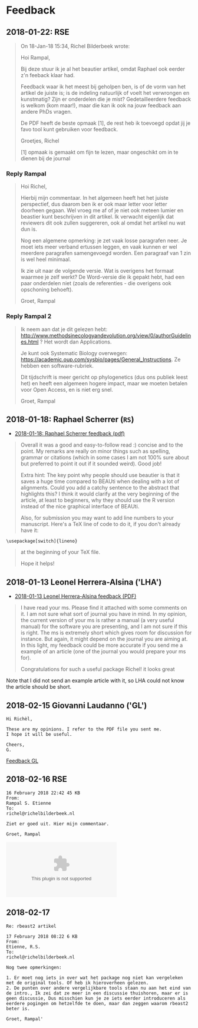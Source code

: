 # Feedback

## 2018-01-22: RSE

> On 18-Jan-18 15:34, Richel Bilderbeek wrote:
>
> Hoi Rampal,
>
> Bij deze stuur ik je al het beautier artikel, omdat Raphael ook eerder z'n feeback klaar had.
>
> Feedback waar ik het meest bij geholpen ben, is of de vorm van het artikel de juiste is; is de indeling natuurlijk of voelt het verwrongen en kunstmatig? Zijn er onderdelen die je mist? Gedetailleerdere feedback is welkom (kom maar!), maar die kan ik ook na jouw feedback aan andere PhDs vragen.
>
> De PDF heeft de beste opmaak [1], de rest heb ik toevoegd opdat jij je favo tool kunt gebruiken voor feedback.
>
> Groetjes, Richel
>
> [1] opmaak is gemaakt om fijn te lezen, maar ongeschikt om in te dienen bij de journal


### Reply Rampal

> Hoi Richel,
> 
> Hierbij mijn commentaar. In het algemeen heeft het het juiste perspectief, 
> dus daarom ben ik er ook maar letter voor letter doorheen gegaan. 
> Wel vroeg me af of je niet ook meteen lumier en beastier kunt beschrijven in dit artikel. 
> Ik verwacht eigenlijk dat reviewers dit ook zullen suggereren, ook al omdat het artikel nu wat dun is.
> 
> Nog een algemene opmerking: je zet vaak losse paragrafen neer. 
> Je moet iets meer verband ertussen leggen, en vaak kunnen er wel meerdere paragrafen samengevoegd worden. 
> Een paragraaf van 1 zin is wel heel minimaal.
> 
> Ik zie uit naar de volgende versie. 
> Wat is overigens het formaat waarmee je zelf werkt? 
> De Word-versie die ik gepakt hebt, had een paar onderdelen niet (zoals de referenties - die overigens ook opschoning behoeft).
> 
> Groet, Rampal


### Reply Rampal 2

> Ik neem aan dat je dit gelezen hebt: http://www.methodsinecologyandevolution.org/view/0/authorGuidelines.html ? 
> Het wordt dan Applications.
> 
> Je kunt ook Systematic Biology 
> overwegen: https://academic.oup.com/sysbio/pages/General_Instructions. Ze hebben een software-rubriek.
> 
> Dit tijdschrift is meer gericht op phylogenetics (dus ons publiek leest het) en 
> heeft een algemeen hogere impact, maar we moeten betalen voor Open Access, en is niet erg snel.
> 
> Groet, Rampal



## 2018-01-18: Raphael Scherrer (`RS`)

 * [2018-01-18: Raphael Scherrer feedback (pdf)](20180118RS.pdf)

> Overall it was a good and easy-to-follow read :) concise and to the point. 
> My remarks are really on minor things such as spelling, grammar or citations 
> (which in some cases I am not 100% sure about but preferred to point it out if it sounded weird). 
> Good job!
>
> Extra hint: The key point why people should use beautier is that it saves a huge time compared 
> to BEAUti when dealing with a lot of alignments. 
> Could you add a catchy sentence to the abstract that highlights this? 
> I think it would clarify at the very beginning of the article, 
> at least to beginners, why they should use the R version instead of the nice graphical interface of BEAUti.
>
> Also, for submission you may want to add line numbers to your manuscript. 
> Here's a TeX line of code to do it, if you don't already have it:

```
\usepackage[switch]{lineno}
```

> at the beginning of your TeX file.
> 
> Hope it helps! 

## 2018-01-13 Leonel Herrera-Alsina ('LHA')

 * [2018-01-13 Leonel Herrera-Alsina feedback (PDF)](20180113LHA.pdf)

> I have read your ms. Please find it attached with some comments on it. 
> I am not sure what sort of journal you have in mind. 
> In my opinion, the current version of your ms is rather a manual (a very useful manual) 
> for the software you are presenting, and I am not sure if this is right. 
> The ms is extremely short which gives room for discussion for instance. 
> But again, it might depend on the journal you are aiming at. 
> In this light, my feedback could be more accurate if you send me a 
> example of an article (one of the journal you would prepare your ms for). 
>
> Congratulations for such a useful package Richel! it looks great

Note that I did not send an example article with it, so LHA could not know the article should be short.


## 2018-02-15 Giovanni Laudanno ('GL')

```
Hi Richèl,

These are my opinions. I refer to the PDF file you sent me.
I hope it will be useful.

Cheers,
G.
```

[Feedback GL](20180215GL.pdf)

## 2018-02-16 RSE

```
16 February 2018 22:42 45 KB
From:
Rampal S. Etienne
To:
richel@richelbilderbeek.nl

Ziet er goed uit. Hier mijn commentaar.

Groet, Rampal
```

![](20180218RSE.docx)

## 2018-02-17

```
Re: rbeast2 artikel

17 February 2018 08:22 6 KB
From:
Etienne, R.S.
To:
richel@richelbilderbeek.nl

Nog twee opmerkingen:

1. Er moet nog iets in over wat het package nog niet kan vergeleken met de original tools. Of heb ik hieroverheen gelezen.
2. De punten over andere vergelijkbare tools staan nu aan het eind van de intro., Ik zei dat ze meer in een discussie thuishoren, maar er is geen discussie, Dus misschien kun je ze iets eerder introduceren als eerdere pogingen om hetzelfde te doen, maar dan zeggen waarom rbeast2 beter is.

Groet, Rampal'
```
